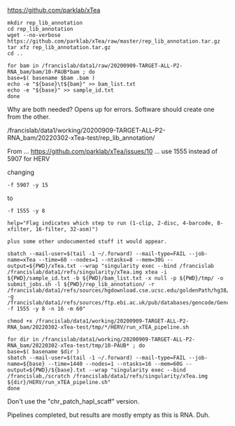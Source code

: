 

https://github.com/parklab/xTea




```
mkdir rep_lib_annotation
cd rep_lib_annotation
wget --no-verbose https://github.com/parklab/xTea/raw/master/rep_lib_annotation.tar.gz
tar xfz rep_lib_annotation.tar.gz
cd ..
```


```
for bam in /francislab/data1/raw/20200909-TARGET-ALL-P2-RNA_bam/bam/10-PAUB*bam ; do
base=$( basename $bam .bam )
echo -e "${base}\t${bam}" >> bam_list.txt
echo -e "${base}" >> sample_id.txt
done
```

Why are both needed? Opens up for errors. Software should create one from the other.


/francislab/data1/working/20200909-TARGET-ALL-P2-RNA_bam/20220302-xTea-test/rep_lib_annotation/


From ...
https://github.com/parklab/xTea/issues/10
... use 1555 instead of 5907 for HERV

changing
```
-f 5907 -y 15
```
to
```
-f 1555 -y 8
```

```
help="Flag indicates which step to run (1-clip, 2-disc, 4-barcode, 8-xfilter, 16-filter, 32-asm)")

plus some other undocumented stuff it would appear.
```



```
sbatch --mail-user=$(tail -1 ~/.forward) --mail-type=FAIL --job-name=xTea --time=60 --nodes=1 --ntasks=8 --mem=30G --output=${PWD}/xTea.txt --wrap "singularity exec --bind /francislab /francislab/data1/refs/singularity/xTea.img xtea -i ${PWD}/sample_id.txt -b ${PWD}/bam_list.txt -x null -p ${PWD}/tmp/ -o submit_jobs.sh -l ${PWD}/rep_lib_annotation/ -r /francislab/data1/refs/sources/hgdownload.cse.ucsc.edu/goldenPath/hg38/bigZips/latest/hg38.fa -g /francislab/data1/refs/sources/ftp.ebi.ac.uk/pub/databases/gencode/Gencode_human/release_33/gencode.v33.chr_patch_hapl_scaff.annotation.gff3 -f 1555 -y 8 -n 16 -m 60"

chmod +x /francislab/data1/working/20200909-TARGET-ALL-P2-RNA_bam/20220302-xTea-test/tmp/*/HERV/run_xTEA_pipeline.sh

for dir in /francislab/data1/working/20200909-TARGET-ALL-P2-RNA_bam/20220302-xTea-test/tmp/10-PAUB* ; do 
base=$( basename $dir )
sbatch --mail-user=$(tail -1 ~/.forward) --mail-type=FAIL --job-name=${base} --time=1440 --nodes=1 --ntasks=16 --mem=60G --output=${PWD}/${base}.txt --wrap "singularity exec --bind /francislab,/scratch /francislab/data1/refs/singularity/xTea.img ${dir}/HERV/run_xTEA_pipeline.sh"
done
```


Don't use the "chr_patch_hapl_scaff" version.


Pipelines completed, but results are mostly empty as this is RNA. Duh.






